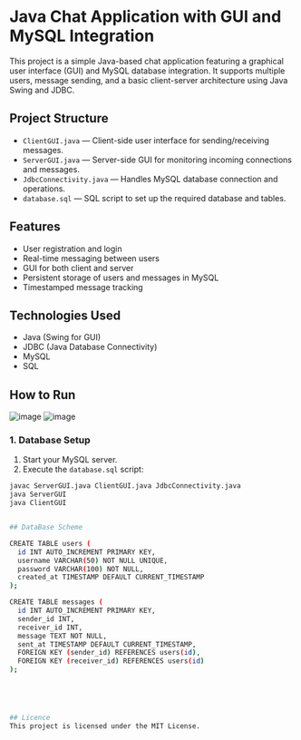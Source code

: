 # Java Chat Application with GUI and MySQL Integration

This project is a simple Java-based chat application featuring a graphical user interface (GUI) and MySQL database integration. It supports multiple users, message sending, and a basic client-server architecture using Java Swing and JDBC.

## Project Structure

- `ClientGUI.java` — Client-side user interface for sending/receiving messages.
- `ServerGUI.java` — Server-side GUI for monitoring incoming connections and messages.
- `JdbcConnectivity.java` — Handles MySQL database connection and operations.
- `database.sql` — SQL script to set up the required database and tables.

## Features

- User registration and login
- Real-time messaging between users
- GUI for both client and server
- Persistent storage of users and messages in MySQL
- Timestamped message tracking

## Technologies Used

- Java (Swing for GUI)
- JDBC (Java Database Connectivity)
- MySQL
- SQL

## How to Run


![image](https://github.com/user-attachments/assets/142ca2f8-30ac-4233-992e-a7c9454bae34)
![image](https://github.com/user-attachments/assets/c85d6463-e400-445d-bd6b-4035e07a52a4)



### 1. Database Setup

1. Start your MySQL server.
2. Execute the `database.sql` script:

```bash
javac ServerGUI.java ClientGUI.java JdbcConnectivity.java
java ServerGUI
java ClientGUI


## DataBase Scheme

CREATE TABLE users (
  id INT AUTO_INCREMENT PRIMARY KEY,
  username VARCHAR(50) NOT NULL UNIQUE,
  password VARCHAR(100) NOT NULL,
  created_at TIMESTAMP DEFAULT CURRENT_TIMESTAMP
);

CREATE TABLE messages (
  id INT AUTO_INCREMENT PRIMARY KEY,
  sender_id INT,
  receiver_id INT,
  message TEXT NOT NULL,
  sent_at TIMESTAMP DEFAULT CURRENT_TIMESTAMP,
  FOREIGN KEY (sender_id) REFERENCES users(id),
  FOREIGN KEY (receiver_id) REFERENCES users(id)
);





## Licence
This project is licensed under the MIT License.

